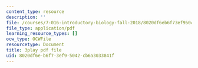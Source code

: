 ```yaml
---
content_type: resource
description: ''
file: /courses/7-016-introductory-biology-fall-2018/8020df6eb6f73ef95042cb6a3033841f_LhbtCTwtdDU.pdf
file_type: application/pdf
learning_resource_types: []
ocw_type: OCWFile
resourcetype: Document
title: 3play pdf file
uid: 8020df6e-b6f7-3ef9-5042-cb6a3033841f
---
```

